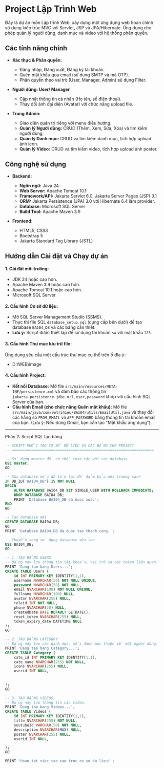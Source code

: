 # Project Lập Trình Web 

Đây là dự án môn Lập trình Web, xây dựng một ứng dụng web hoàn chỉnh sử dụng kiến trúc MVC với Servlet, JSP và JPA/Hibernate. Ứng dụng cho phép quản lý người dùng, danh mục và video với hệ thống phân quyền.

## Các tính năng chính

- **Xác thực & Phân quyền:**
  - Đăng nhập, Đăng xuất, Đăng ký tài khoản.
  - Quên mật khẩu qua email (sử dụng SMTP và mã OTP).
  - Phân quyền theo vai trò (User, Manager, Admin) sử dụng Filter.

- **Người dùng: User/ Manager**
  - Cập nhật thông tin cá nhân (Họ tên, số điện thoại).
  - Thay đổi ảnh đại diện (Avatar) với chức năng upload file.

- **Trang Admin:**
  - Giao diện quản trị riêng với menu điều hướng.
  - **Quản lý Người dùng:** CRUD (Thêm, Xem, Sửa, Xóa) và tìm kiếm người dùng.
  - **Quản lý Danh mục:** CRUD và tìm kiếm danh mục, tích hợp upload ảnh icon.
  - **Quản lý Video:** CRUD và tìm kiếm video, tích hợp upload ảnh poster.

## Công nghệ sử dụng

- **Backend:**
  - **Ngôn ngữ:** Java 24
  - **Web Server:** Apache Tomcat 10.1
  - **Framework/API:** Jakarta Servlet 6.0, Jakarta Server Pages (JSP) 3.1
  - **ORM:** Jakarta Persistence (JPA) 3.0 với Hibernate 6.4 làm provider.
  - **Database:** Microsoft SQL Server
  - **Build Tool:** Apache Maven 3.9

- **Frontend:**
  - HTML5, CSS3
  - Bootstrap 5
  - Jakarta Standard Tag Library (JSTL)

## Hướng dẫn Cài đặt và Chạy dự án

#### 1. Cài đặt môi trường:
- JDK 24 hoặc cao hơn.
- Apache Maven 3.9 hoặc cao hơn.
- Apache Tomcat 10.1 hoặc cao hơn.
- Microsoft SQL Server.

#### 2. Cấu hình Cơ sở dữ liệu:
- Mở SQL Server Management Studio (SSMS).
- Thực thi file SQL `database_setup.sql` (cung cấp bên dưới) để tạo database `BAI04_DB` và các bảng cần thiết.
- **Lưu ý:** Script được thiết lập để sử dụng tài khoản `sa` với mật khẩu `123`.

#### 3. Cấu hình Thư mục lưu trữ file:
Ứng dụng yêu cầu một cấu trúc thư mục cụ thể trên ổ đĩa `D:` 
- D:\WEB\image


#### 4. Cấu hình Project:
- **Kết nối Database:** Mở file `src/main/resources/META-INF/persistence.xml` và đảm bảo các thông tin `jakarta.persistence.jdbc.url`, `user`, `password` khớp với cấu hình SQL Server của bạn.
- **Cấu hình Email (cho chức năng Quên mật khẩu):** Mở file `src/main/java/com/votrihieu/BAI04/utils/EmailUtil.java` và thay đổi các hằng số `FROM_EMAIL` và `APP_PASSWORD` bằng thông tin tài khoản email của bạn. (Lưu ý: Nếu dùng Gmail, bạn cần tạo "Mật khẩu ứng dụng").


---

Phần 2: Script SQL tạo bảng

```SQL
-- SCRIPT KHỞI TẠO CƠ SỞ DỮ LIỆU VÀ CÁC BẢNG CHO PROJECT 
-- =================================================================

-- Sử dụng master để có thể thao tác với các database
USE master;
GO

-- Xóa database nếu đã tồn tại để đảm bảo môi trường sạch
IF DB_ID('BAI04_DB') IS NOT NULL
BEGIN
    ALTER DATABASE BAI04_DB SET SINGLE_USER WITH ROLLBACK IMMEDIATE;
    DROP DATABASE BAI04_DB;
    PRINT 'Database BAI04_DB da duoc xoa.';
END
GO

-- Tạo database mới
CREATE DATABASE BAI04_DB;
GO
PRINT 'Database BAI04_DB da duoc tao thanh cong.';

-- Chuyển sang sử dụng database vừa tạo
USE BAI04_DB;
GO

-- 1. TẠO BẢNG USERS
-- Bảng này lưu thông tin tài khoản, vai trò và các token liên quan.
PRINT 'Dang tao bang Users...';
CREATE TABLE Users (
    id INT PRIMARY KEY IDENTITY(1,1),
    username NVARCHAR(50) NOT NULL UNIQUE,
    password NVARCHAR(50) NOT NULL,
    email NVARCHAR(100) NOT NULL UNIQUE,
    fullname NVARCHAR(100) NULL,
    avatar NVARCHAR(255) NULL,
    roleid INT NOT NULL,
    phone NVARCHAR(20) NULL,
    createdDate DATE DEFAULT GETDATE(),
    reset_token NVARCHAR(255) NULL,
    token_expiry_date DATETIME NULL
);
GO

-- 2. TẠO BẢNG CATEGORY
-- Bảng này lưu các danh mục, mỗi danh mục thuộc về một người dùng.
PRINT 'Dang tao bang Category...';
CREATE TABLE Category (
    cate_id INT PRIMARY KEY IDENTITY(1,1),
    cate_name NVARCHAR(255) NOT NULL,
    icons NVARCHAR(255) NULL,
    userid INT NULL,
    
   
);
GO

-- 3. TẠO BẢNG VIDEOS
-- Bảng này lưu thông tin các video.
PRINT 'Dang tao bang Videos...';
CREATE TABLE Videos (
    id INT PRIMARY KEY IDENTITY(1,1),
    title NVARCHAR(255) NOT NULL,
    youtubeId VARCHAR(50) NOT NULL,
    description NVARCHAR(MAX) NULL,
    poster NVARCHAR(255) NULL,
    userid INT NULL,

);
GO

PRINT 'Hoan tat viec tao cau truc co so du lieu!';
```
